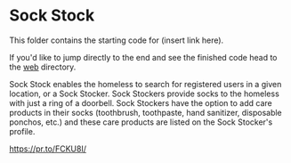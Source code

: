 # Sock Stock

This folder contains the starting code for (insert link here).

If you'd like to jump directly to the end and see the finished code head to the [web](../web) directory.

Sock Stock enables the homeless to search for registered users in a given location, or a Sock Stocker. Sock Stockers provide socks to the homeless with just a ring of a doorbell. Sock Stockers have the option to add care products in their socks (toothbrush, toothpaste, hand sanitizer, disposable ponchos, etc.) and these care products are listed on the Sock Stocker's profile.

https://pr.to/FCKU8I/

